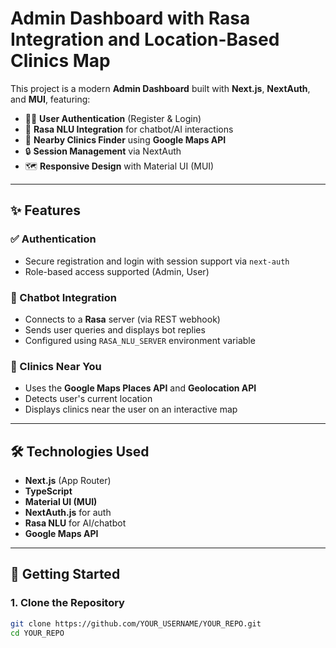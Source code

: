 # Admin Dashboard with Rasa Integration and Location-Based Clinics Map

This project is a modern **Admin Dashboard** built with **Next.js**, **NextAuth**, and **MUI**, featuring:

- 🧑‍💼 **User Authentication** (Register & Login)
- 🤖 **Rasa NLU Integration** for chatbot/AI interactions
- 📍 **Nearby Clinics Finder** using **Google Maps API**
- 🔒 **Session Management** via NextAuth
- 🗺️ **Responsive Design** with Material UI (MUI)

---

## ✨ Features

### ✅ Authentication
- Secure registration and login with session support via `next-auth`
- Role-based access supported (Admin, User)

### 💬 Chatbot Integration
- Connects to a **Rasa** server (via REST webhook)
- Sends user queries and displays bot replies
- Configured using `RASA_NLU_SERVER` environment variable

### 📌 Clinics Near You
- Uses the **Google Maps Places API** and **Geolocation API**
- Detects user's current location
- Displays clinics near the user on an interactive map

---

## 🛠️ Technologies Used

- **Next.js** (App Router)
- **TypeScript**
- **Material UI (MUI)**
- **NextAuth.js** for auth
- **Rasa NLU** for AI/chatbot
- **Google Maps API**

---

## 🚀 Getting Started

### 1. Clone the Repository

```bash
git clone https://github.com/YOUR_USERNAME/YOUR_REPO.git
cd YOUR_REPO

